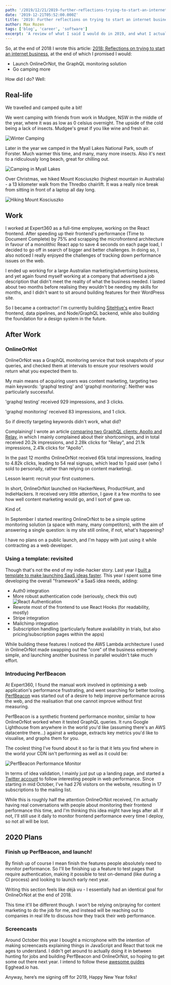 ```yaml
---
path: '/2019/12/21/2019-further-reflections-trying-to-start-an-internet-business'
date: '2019-12-21T05:52:00.000Z'
title: '2019: Further reflections on trying to start an internet business'
author: Max Rozen
tags: ['blog', 'career', 'software']
excerpt: 'A review of what I said I would do in 2019, and what I actually did.'
---
```


So, at the end of 2018 I wrote this article: [2018: Reflections on trying to start an internet business](https://maxrozen.com/2018/12/31/2018-review-starting-an-internet-business), at the end of which I promised I would:

- Launch OnlineOrNot, the GraphQL monitoring solution
- Go camping more

How did I do? Well:

## Real-life

We travelled and camped quite a bit!

We went camping with friends from work in Mudgee, NSW in the middle of the year, where it was as low as 0 celsius overnight. The upside of the cold being a lack of insects. Mudgee's great if you like wine and fresh air.

![Winter Camping](winter_camping.jpg)

Later in the year we camped in the Myall Lakes National Park, south of Forster. Much warmer this time, and many, many more insects. Also it's next to a ridiculously long beach, great for chilling out.

![Camping in Myall Lakes](myall_lakes.jpg)

Over Christmas, we hiked Mount Kosciuszko (highest mountain in Australia) - a 13 kilometer walk from the Thredbo chairlift. It was a really nice break from sitting in front of a laptop all day long.

![Hiking Mount Kosciuszko](mount-kosciuszko.jpg)

## Work

I worked at Expert360 as a full-time employee, working on the React frontend. After speeding up their frontend's performance (Time to Document Complete) by 75% and scrapping the microfrontend architecture in favour of a monolithic React app to save 4 seconds on each page load, I decided to go off in search of bigger and better challenges. In doing so, I also noticed I really enjoyed the challenges of tracking down performance issues on the web.

I ended up working for a large Australian marketing/advertising business, and yet again found myself working at a company that advertised a job description that didn't meet the reality of what the business needed. I lasted about two months before realising they wouldn't be needing my skills for months, and I didn't want to sit around building features for their WordPress site.

So I became a contractor! I'm currently building [SiteHive's](http://sitehive.co/) entire React frontend, data pipelines, and Node/GraphQL backend, while also building the foundation for a design system in the future.

## After Work

### OnlineOrNot

OnlineOrNot was a GraphQL monitoring service that took snapshots of your queries, and checked them at intervals to ensure your resolvers would return what you expected them to.

My main means of acquiring users was content marketing, targeting two main keywords: 'graphql testing' and 'graphql monitoring'. Neither was particularly successful.

'graphql testing' received 929 impressions, and 3 clicks.

'graphql monitoring' received 83 impressions, and 1 click.

So if directly targeting keywords didn't work, what did?

Complaining! I wrote an article [comparing two GraphQL clients: Apollo and Relay](https://medium.com/@RozenMD/apollo-vs-relay-modern-an-unbiased-look-at-which-graphql-client-to-use-b0143663e0ec), in which I mainly complained about their shortcomings, and in total received 20.2k impressions, and 2.28k clicks for "Relay", and 21.1k impressions, 2.41k clicks for "Apollo".

In the past 12 months OnlineOrNot received 65k total impressions, leading to 4.82k clicks, leading to 54 real signups, which lead to 1 paid user (who I sold to personally, rather than relying on content marketing).

Lesson learnt: recruit your first customers.

In short, OnlineOrNot launched on HackerNews, ProductHunt, and IndieHackers. It received very little attention, I gave it a few months to see how well content marketing would go, and I sort of gave up.

Kind of.

In September I started rewriting OnlineOrNot to be a simple uptime monitoring solution (a space with many, many competitors), with the aim of answering a single question: is my site still online, if not, what's happening?

I have no plans on a public launch, and I'm happy with just using it while contracting as a web developer.

### Using a template: revisited

Though that's not the end of my indie-hacker story. Last year I [built a template to make launching SaaS ideas faster](https://maxrozen.com/2018/12/31/2018-review-starting-an-internet-business#using-a-template-to-build-side-projects). This year I spent some time developing the overall "framework" a SaaS idea needs, adding:

- Auth0 integration
- More robust authentication code (seriously, check this out)
  ![React Authentication](auth_code.jpeg)
- Rewrote most of the frontend to use React Hooks (for readability, mostly)
- Stripe integration
- Mailchimp integration
- Subscription handling (particularly feature availability in trials, but also pricing/subscription pages within the apps)

While building these features I noticed the AWS Lambda architecture I used in OnlineOrNot made swapping out the "core" of the business extremely simple, and launching another business in parallel wouldn't take much effort.

### Introducing PerfBeacon

At Expert360, I found the manual work involved in optimising a web application's performance frustrating, and went searching for better tooling. [PerfBeacon](https://perfbeacon.com) was started out of a desire to help improve performance across the web, and the realisation that one cannot improve without first measuring.

PerfBeacon is a synthetic frontend performance monitor, similar to how OnlineOrNot worked when it tested GraphQL queries. It runs Google Lighthouse from anywhere in the world you'd like (assuming there's an AWS datacentre there...) against a webpage, extracts key metrics you'd like to visualise, and graphs them for you.

The coolest thing I've found about it so far is that it lets you find where in the world your CDN isn't performing as well as it could be:

![PerfBeacon Performance Monitor](perfbeacon.png)

In terms of idea validation, I mainly just put up a landing page, and started a [Twitter account](https://twitter.com/PerfBeacon) to follow interesting people in web performance. Since starting in mid October, I've had 276 visitors on the website, resulting in 17 subscriptions to the mailing list.

While this is roughly half the attention OnlineOrNot received, I'm actually having real conversations with people about monitoring their frontend performance this time, and I'm thinking this idea might have legs after all. If not, I'll still use it daily to monitor frontend performance every time I deploy, so not all will be lost.

## 2020 Plans

### Finish up PerfBeacon, and launch!

By finish up of course I mean finish the features people absolutely need to monitor performance. So I'll be finishing up a feature to test pages that require authentication, making it possible to test on-demand (like during a CI process) and looking to launch early next year.

Writing this section feels like déjà vu - I essentially had an identical goal for OnlineOrNot at the end of 2018.

This time it'll be different though. I won't be relying on/praying for content marketing to do the job for me, and instead will be reaching out to companies in real life to discuss how they track their web performance.

### Screencasts

Around October this year I bought a microphone with the intention of making screencasts explaining things in JavaScript and React that took me ages to understand. I didn't get around to actually doing it in between hunting for jobs and building PerfBeacon and OnlineOrNot, so hoping to get some out there next year. I intend to follow these [awesome guides](https://howtoegghead.com/instructor/screencasting/) Egghead.io has.

Anyway, here’s me signing off for 2019, Happy New Year folks!
